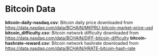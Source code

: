 # Bitcoin Data

__bitcoin-daily-nasdaq.csv__: Bitcoin daily price downloaded from https://data.nasdaq.com/data/BCHAIN/MKPRU-bitcoin-market-price-usd
__bitcoin_difficulty.csv__: Bitcoin network difficulty downloaded from https://data.nasdaq.com/data/BCHAIN/DIFF-bitcoin-difficulty
__bitcoin-hashrate-reward.csv__: Bitcoin network hashrate downloaded from https://data.nasdaq.com/data/BCHAIN/HRATE-bitcoin-hash-rate

